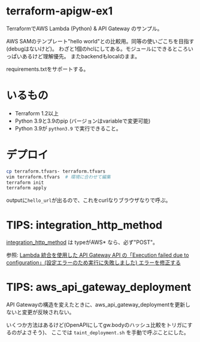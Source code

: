 # terraform-apigw-ex1

TerraformでAWS Lambda (Python) & API Gateway のサンプル。

AWS SAMのテンプレート"hello world"との比較用。同等の使いごこちを目指す(debugはないけど)。
わざと1個のhclにしてある。モジュールにできるところいっぱいあるけど理解優先。
またbackendもlocalのまま。

requirements.txtをサポートする。


# いるもの

- Terraform 1.2以上
- Python 3.9と3.9のpip (バージョンはvariableで変更可能)
- Python 3.9が `python3.9` で実行できること。


# デプロイ

```bash
cp terraform.tfvars- terraform.tfvars
vim terraform.tfvars  # 環境に合わせて編集
terraform init
terraform apply
```

outputに`hello_url`が出るので、これをcurlなりブラウザなりで呼ぶ。


# TIPS: integration_http_method

[integration_http_method](https://registry.terraform.io/providers/hashicorp/aws/latest/docs/resources/api_gateway_integration#integration_http_method) は typeがAWS* なら、必ず"POST"。

参照:  [Lambda 統合を使用した API Gateway API の「Execution failed due to configuration」(設定エラーのため実行に失敗しました) エラーを修正する](https://aws.amazon.com/jp/premiumsupport/knowledge-center/api-gateway-lambda-template-invoke-error/)


# TIPS: aws_api_gateway_deployment

API Gatewayの構造を変えたときに、aws_api_gateway_deploymentを更新しないと変更が反映されない。

いくつか方法はあるけど(OpenAPIにしてgw.bodyのハッシュ比較をトリガにするのがよさそう)、
ここでは `taint_deployment.sh` を手動で呼ぶことにした。
